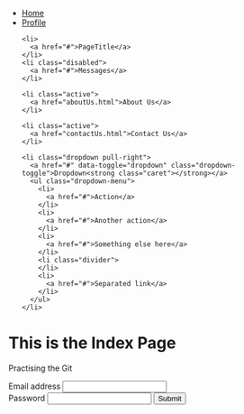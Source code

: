 <!DOCTYPE html>
<html lang="en">

<head>
  <title>Bootstrap Example</title>
  <meta charset="utf-8">
  <meta name="viewport" content="width=device-width, initial-scale=1">
  <link rel="stylesheet" href="http://maxcdn.bootstrapcdn.com/bootstrap/3.3.5/css/bootstrap.min.css">
  <link rel="stylesheet" type="text/css" href="css/customStyles.css">
  <script src="https://ajax.googleapis.com/ajax/libs/jquery/1.11.3/jquery.min.js"></script>
  <script src="http://maxcdn.bootstrapcdn.com/bootstrap/3.3.5/js/bootstrap.min.js"></script>
</head>

<body class="my-background">
  <ul class="nav nav-tabs">
    <li class="active">
      <a href="#">Home</a>
    </li>
    <li>
      <a href="#">Profile</a>

    <li>
      <a href="#">PageTitle</a>
    </li>
    <li class="disabled">
      <a href="#">Messages</a>
    </li>

    <li class="active">
      <a href="aboutUs.html">About Us</a>
    </li>

    <li class="active">
      <a href="contactUs.html">Contact Us</a>
    </li>

    <li class="dropdown pull-right">
      <a href="#" data-toggle="dropdown" class="dropdown-toggle">Dropdown<strong class="caret"></strong></a>
      <ul class="dropdown-menu">
        <li>
          <a href="#">Action</a>
        </li>
        <li>
          <a href="#">Another action</a>
        </li>
        <li>
          <a href="#">Something else here</a>
        </li>
        <li class="divider">
        </li>
        <li>
          <a href="#">Separated link</a>
        </li>
      </ul>
    </li>
  </ul>

  <div class="container">
    <h1>This is the Index Page</h1>
    <p>Practising the Git</p>
  </div>

<div>
  <div class="container" >
    <div class="container-fluid">
      <div class="row">
        <div class="col-md-4">
          <form role="form">
            <div class="form-group">
              <label for="exampleInputEmail1"> Email address </label>
              <input type="email" class="form-control" id="exampleInputEmail1" />
            </div>
            <div class="form-group">
              <label for="exampleInputPassword1"> Password </label>
              <input type="password" class="form-control" id="exampleInputPassword1" />
              <button type="submit" class="btn btn-default"> Submit </button>
            </div>
          </form>
        </div>
    </div>
</div>
</div>
</div>


</body>
</html>
